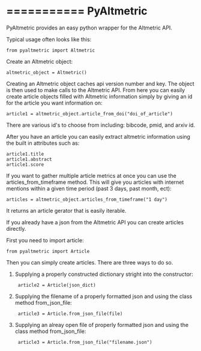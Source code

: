 ===========
PyAltmetric
===========

PyAltmetric provides an easy python wrapper for the Altmetric API.

Typical usage often looks like this:

    from pyaltmetric import Altmetric

Create an Altmetric object:

    altmetric_object = Altmetric()

Creating an Altmetric object caches api version number and key. The 
object is then used to make calls to the Altmetric API. From here you can
easily create article objects filled with Altmetric information simply by
giving an id for the article you want information on:

    article1 = altmetric_object.article_from_doi("doi_of_article")

There are various id's to choose from including: bibcode, pmid, and arxiv id.

After you have an article you can easily extract altmetric information
using the built in attributes such as:

    article1.title
    article1.abstract
    article1.score

If you want to gather multiple article metrics at once you can use the
articles_from_timeframe method. This will give you articles with internet
mentions within a given time period (past 3 days, past month, ect):

    articles = altmetric_object.articles_from_timeframe("1 day")

It returns an article gerator that is easily iterable.

If you already have a json from the Altmetric API you can create
articles directly.

First you need to import article:

    from pyaltmetric import Article

Then you can simply create articles. There are three ways to do so.

1. Supplying a properly constructed dictionary stright into the constructor:
        
        article2 = Article(json_dict)
        
2. Supplying the filename of a properly formatted json and using the class method from_json_file:
       
        article3 = Article.from_json_file(file)
        
3. Supplying an alreay open file of properly formatted json and using the class method from_json_file:
        
        article3 = Article.from_json_file("filename.json")

